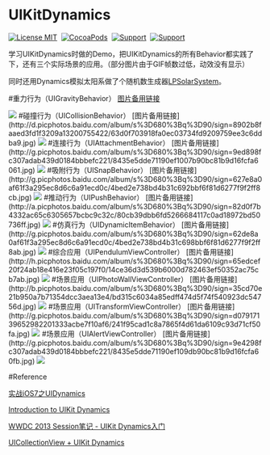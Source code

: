 # UIKitDynamics

[![License MIT](https://img.shields.io/badge/license-MIT-green.svg?style=flat)](https://raw.githubusercontent.com/xiaofei86/UIKitDynamics/master/LICENSE)&nbsp;
[![CocoaPods](http://img.shields.io/cocoapods/p/YYKit.svg?style=flat)](http://www.apple.com/ios/)&nbsp;
[![Support](https://img.shields.io/badge/support-iOS%207%2B%20-blue.svg?style=flat)](https://en.wikipedia.org/wiki/IOS_7)&nbsp;
[![Support](https://img.shields.io/badge/blog-xuyafei.cn-orange.svg)](http://www.xuyafei.cn)&nbsp;

学习UIKitDynamics时做的Demo，把UIKitDynamics的所有Behavior都实践了下，还有三个实际场景的应用。（部分图片由于GIF帧数过低，动效没有显示）

同时还用Dynamics模拟太阳系做了个随机数生成器[LPSolarSystem](https://github.com/xiaofei86/LPSolarSystem)。

#重力行为（UIGravityBehavior）
[图片备用链接](http://g.picphotos.baidu.com/album/s%3D680%3Bq%3D90/sign=9090b90bc81b9d168ec79969c3e5c5b2/a8773912b31bb0511e4f98fc307adab44bede0ff.jpg)

<img src = "https://github.com/xiaofei86/UIKit-Dynamics/raw/master/Images/1.gif">
#碰撞行为（UICollisionBehavior）
[图片备用链接](http://d.picphotos.baidu.com/album/s%3D680%3Bq%3D90/sign=8902b8faaed3fd1f3209a13200755422/63d0f703918fa0ec03734fd9209759ee3c6ddba9.jpg)

<img src = "https://github.com/xiaofei86/UIKit-Dynamics/raw/master/Images/2.gif">
#连接行为（UIAttachmentBehavior）
[图片备用链接](http://g.picphotos.baidu.com/album/s%3D680%3Bq%3D90/sign=9ed898fc307adab439d0184bbbefc221/8435e5dde71190ef1007b90bc81b9d16fcfa6061.jpg)

<img src = "https://github.com/xiaofei86/UIKit-Dynamics/raw/master/Images/3.gif">
#吸附行为（UISnapBehavior）
[图片备用链接](http://g.picphotos.baidu.com/album/s%3D680%3Bq%3D90/sign=627e8a0af61f3a295ec8d6c6a91ecd0c/4bed2e738bd4b31c692bbf6f81d6277f9f2ff8cb.jpg)

<img src = "https://github.com/xiaofei86/UIKit-Dynamics/raw/master/Images/4.gif">
#推动行为（UIPushBehavior）
[图片备用链接](http://a.picphotos.baidu.com/album/s%3D680%3Bq%3D90/sign=82d0f7b4332ac65c6305657bcbc9c32c/80cb39dbb6fd5266684117c0ad18972bd50736ff.jpg)

<img src = "https://github.com/xiaofei86/UIKit-Dynamics/raw/master/Images/5.gif">
#仿真行为（UIDynamicItemBehavior）
[图片备用链接](http://g.picphotos.baidu.com/album/s%3D680%3Bq%3D90/sign=62de8a0af61f3a295ec8d6c6a91ecd0c/4bed2e738bd4b31c698bbf6f81d6277f9f2ff8ab.jpg)

<img src = "https://github.com/xiaofei86/UIKit-Dynamics/raw/master/Images/6.gif">
#综合应用（UIPendulumViewController）
[图片备用链接](http://h.picphotos.baidu.com/album/s%3D680%3Bq%3D90/sign=65edcef20f24ab18e416e23f05c197f0/14ce36d3d539b6000d782463ef50352ac75cb7ab.jpg)

<img src = "https://github.com/xiaofei86/UIKit-Dynamics/raw/master/Images/7.gif">
#场景应用（UIPhotoWallViewController）
[图片备用链接](http://b.picphotos.baidu.com/album/s%3D680%3Bq%3D90/sign=35cd70e21b950a7b71354dcc3aea13e4/bd315c6034a85edff474d5f74f540923dc54756d.jpg)

<img src = "https://github.com/xiaofei86/UIKit-Dynamics/raw/master/Images/8.gif">
#场景应用（UITransformViewController）
[图片备用链接](http://g.picphotos.baidu.com/album/s%3D680%3Bq%3D90/sign=d07917139652982201333acbe7f10af6/241f95cad1c8a7865f4d61da6109c93d71cf50fa.jpg)

<img src = "https://github.com/xiaofei86/UIKit-Dynamics/raw/master/Images/9.gif">
#场景应用（UIAlertViewController）
[图片备用链接](http://g.picphotos.baidu.com/album/s%3D680%3Bq%3D90/sign=9e4298fc307adab439d0184bbbefc221/8435e5dde71190ef109db90bc81b9d16fcfa60fb.jpg)

<img src = "https://github.com/xiaofei86/UIKit-Dynamics/raw/master/Images/10.gif">

#Reference

[实战iOS7之UIDynamics](http://ningandjiao.iteye.com/blog/2009542)

[Introduction to UIKit Dynamics](http://www.teehanlax.com/blog/introduction-to-uikit-dynamics/)

[WWDC 2013 Session笔记 - UIKit Dynamics入门](http://onevcat.com/2013/06/uikit-dynamics-started/)

[UICollectionView + UIKit Dynamics](http://objccn.io/issue-5-2/)
